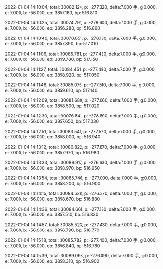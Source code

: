 2022-01-04 14:10:04, total: 30082.124, p: -277.320, delta:7.000 手, g:0.000, e: 7.000, b: -56.000, ep: 3857.160, bp: 516.810

2022-01-04 14:10:25, total: 30074.791, p: -278.600, delta:7.000 手, g:0.000, e: 7.000, b: -56.000, ep: 3856.280, bp: 516.860

2022-01-04 14:10:46, total: 30078.851, p: -278.190, delta:7.000 手, g:0.000, e: 7.000, b: -56.000, ep: 3857.890, bp: 517.010

2022-01-04 14:11:06, total: 30085.781, p: -277.420, delta:7.000 手, g:0.000, e: 7.000, b: -56.000, ep: 3859.780, bp: 517.150

2022-01-04 14:11:27, total: 30084.451, p: -277.480, delta:7.000 手, g:0.000, e: 7.000, b: -56.000, ep: 3858.920, bp: 517.050

2022-01-04 14:11:48, total: 30085.076, p: -277.510, delta:7.000 手, g:0.000, e: 7.000, b: -56.000, ep: 3859.610, bp: 517.140

2022-01-04 14:12:09, total: 30081.680, p: -277.660, delta:7.000 手, g:0.000, e: 7.000, b: -56.000, ep: 3858.500, bp: 517.020

2022-01-04 14:12:30, total: 30076.541, p: -278.590, delta:7.000 手, g:0.000, e: 7.000, b: -56.000, ep: 3857.650, bp: 517.030

2022-01-04 14:12:51, total: 30083.541, p: -277.520, delta:7.000 手, g:0.000, e: 7.000, b: -56.000, ep: 3858.000, bp: 516.940

2022-01-04 14:13:12, total: 30080.822, p: -277.870, delta:7.000 手, g:0.000, e: 7.000, b: -56.000, ep: 3857.970, bp: 516.980

2022-01-04 14:13:33, total: 30088.917, p: -276.630, delta:7.000 手, g:0.000, e: 7.000, b: -56.000, ep: 3858.970, bp: 516.950

2022-01-04 14:13:54, total: 30085.746, p: -277.000, delta:7.000 手, g:0.000, e: 7.000, b: -56.000, ep: 3858.200, bp: 516.900

2022-01-04 14:14:15, total: 30084.528, p: -276.370, delta:7.000 手, g:0.000, e: 7.000, b: -56.000, ep: 3858.670, bp: 516.880

2022-01-04 14:14:36, total: 30084.661, p: -277.130, delta:7.000 手, g:0.000, e: 7.000, b: -56.000, ep: 3857.510, bp: 516.830

2022-01-04 14:14:57, total: 30085.523, p: -277.430, delta:7.000 手, g:0.000, e: 7.000, b: -56.000, ep: 3856.730, bp: 516.770

2022-01-04 14:15:18, total: 30085.782, p: -277.400, delta:7.000 手, g:0.000, e: 7.000, b: -56.000, ep: 3856.840, bp: 516.780

2022-01-04 14:15:39, total: 30089.098, p: -276.890, delta:7.000 手, g:0.000, e: 7.000, b: -56.000, ep: 3858.310, bp: 516.900